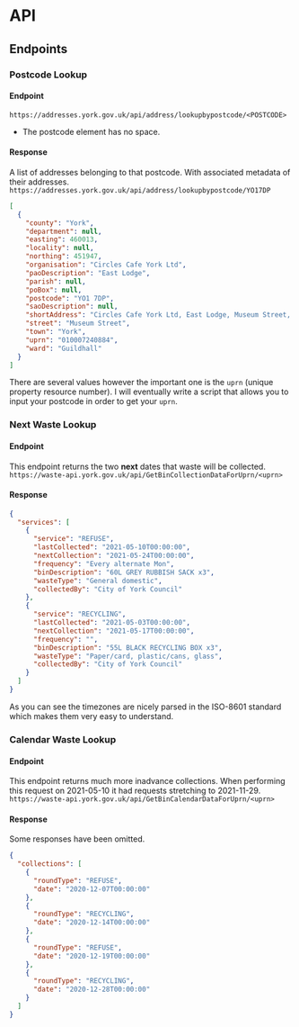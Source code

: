 # API
## Endpoints
### Postcode Lookup
#### Endpoint
`https://addresses.york.gov.uk/api/address/lookupbypostcode/<POSTCODE>` 
- The postcode element has no space.
#### Response
A list of addresses belonging to that postcode. With associated metadata of their addresses.  
`https://addresses.york.gov.uk/api/address/lookupbypostcode/YO17DP`
```json
[
  {
    "county": "York",
    "department": null,
    "easting": 460013,
    "locality": null,
    "northing": 451947,
    "organisation": "Circles Cafe York Ltd",
    "paoDescription": "East Lodge",
    "parish": null,
    "poBox": null,
    "postcode": "YO1 7DP",
    "saoDescription": null,
    "shortAddress": "Circles Cafe York Ltd, East Lodge, Museum Street, York, YO1 7DP",
    "street": "Museum Street",
    "town": "York",
    "uprn": "010007240884",
    "ward": "Guildhall"
  }
]
```
There are several values however the important one is the `uprn` (unique property resource number). I will eventually write a script that allows you to input your postcode in order to get your `uprn`.
### Next Waste Lookup 
#### Endpoint
This endpoint returns the two **next** dates that waste will be collected.  
`https://waste-api.york.gov.uk/api/GetBinCollectionDataForUprn/<uprn>`
#### Response
```json
{
  "services": [
    {
      "service": "REFUSE",
      "lastCollected": "2021-05-10T00:00:00",
      "nextCollection": "2021-05-24T00:00:00",
      "frequency": "Every alternate Mon",
      "binDescription": "60L GREY RUBBISH SACK x3",
      "wasteType": "General domestic",
      "collectedBy": "City of York Council"
    },
    {
      "service": "RECYCLING",
      "lastCollected": "2021-05-03T00:00:00",
      "nextCollection": "2021-05-17T00:00:00",
      "frequency": "",
      "binDescription": "55L BLACK RECYCLING BOX x3",
      "wasteType": "Paper/card, plastic/cans, glass",
      "collectedBy": "City of York Council"
    }
  ]
}
```
As you can see the timezones are nicely parsed in the ISO-8601 standard which makes them very easy to understand.
### Calendar Waste Lookup
#### Endpoint
This endpoint returns much more inadvance collections. When performing this request on 2021-05-10 it had requests stretching to 2021-11-29.  
`https://waste-api.york.gov.uk/api/GetBinCalendarDataForUprn/<uprn>`
#### Response
Some responses have been omitted.
```json
{
  "collections": [
    {
      "roundType": "REFUSE",
      "date": "2020-12-07T00:00:00"
    },
    {
      "roundType": "RECYCLING",
      "date": "2020-12-14T00:00:00"
    },
    {
      "roundType": "REFUSE",
      "date": "2020-12-19T00:00:00"
    },
    {
      "roundType": "RECYCLING",
      "date": "2020-12-28T00:00:00"
    }
  ]
}
```